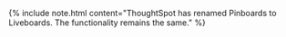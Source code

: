 {% include note.html content="ThoughtSpot has renamed Pinboards to Liveboards. The functionality remains the same." %}
